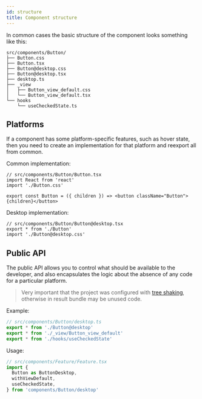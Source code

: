 ```yaml
---
id: structure
title: Component structure
---
```


In common cases the basic structure of the component looks something like this:

```
src/components/Button/
├── Button.css
├── Button.tsx
├── Button@desktop.css
├── Button@desktop.tsx
├── desktop.ts
├── _view
│   ├── Button_view_default.css
│   └── Button_view_default.tsx
└── hooks
    └── useCheckedState.ts
```

## Platforms

If a component has some platform-specific features, such as hover state, then you need to create an implementation for that platform and reexport all from common.

Common implementation:

```tsx
// src/components/Button/Button.tsx
import React from 'react'
import './Button.css'

export const Button = ({ children }) => <button className="Button">{children}</button>
```

Desktop implementation:

```tsx
// src/components/Button/Button@desktop.tsx
export * from './Button'
import './Button@desktop.css'
```

## Public API

The public API allows you to control what should be available to the developer, and also encapsulates the logic about the absence of any code for a particular platform.

> Very important that the project was configured with [tree shaking](https://webpack.js.org/guides/tree-shaking/), otherwise in result bundle may be unused code.

Example:

```ts
// src/components/Button/desktop.ts
export * from './Button@desktop'
export * from './_view/Button_view_default'
export * from './hooks/useCheckedState'
```

Usage:

```ts
// src/components/Feature/Feature.tsx
import {
  Button as ButtonDesktop,
  withViewDefault,
  useCheckedState,
} from 'components/Button/desktop'
```
